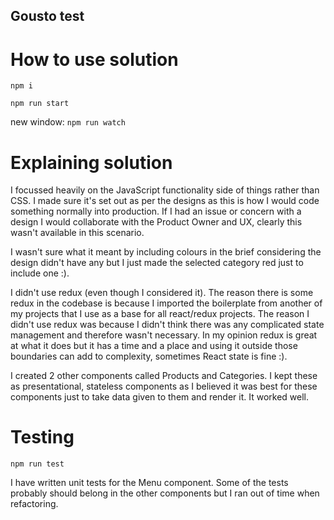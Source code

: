 ## Gousto test

# How to use solution
`npm i`

`npm run start`

new window:
`npm run watch`

# Explaining solution

I focussed heavily on the JavaScript functionality side of things rather than CSS. I made sure it's set out as per the designs
as this is how I would code something normally into production. If I had an issue or concern with a design I would collaborate
with the Product Owner and UX, clearly this wasn't available in this scenario.

I wasn't sure what it meant by including colours in the brief considering the design didn't have any but I just made the selected
category red just to include one :).

I didn't use redux (even though I considered it). The reason there is some redux in the codebase is because I imported the boilerplate from another of my projects that I use as a base for all react/redux projects.
The reason I didn't use redux was because I didn't think there was any complicated state management and therefore wasn't necessary.
In my opinion redux is great at what it does but it has a time and a place and using it outside those boundaries can add to complexity, sometimes React state is fine :).

I created 2 other components called Products and Categories. I kept these as presentational, stateless components as I believed it was best for these components just to take data given to them and render it. It worked well.

# Testing
`npm run test`

I have written unit tests for the Menu component. Some of the tests probably should belong in the other components but I ran out of time when refactoring.
